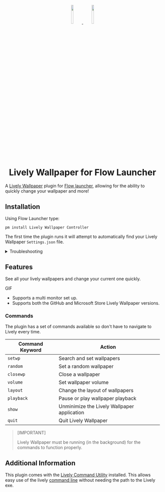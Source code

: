 <p align="center">
  <a href="https://flowlauncher.com">
    <img src="doc/flow.png" width=12.5%>
  </a>
  <a href="https://www.rocksdanister.com/lively/">
    <img src= "doc/lively.png" width=12.5%>
  </a>
</p>
<h1 align="center">Lively Wallpaper for Flow Launcher</h1>

A [Lively Wallpaper](https://www.rocksdanister.com/lively/) plugin
for [Flow launcher](https://github.com/Flow-Launcher/Flow.Launcher), allowing for the ability to quickly change your
wallpaper and more!

## Installation

Using Flow Launcher type:

```
pm install Lively Wallpaper Controller
```

The first time the plugin runs it will attempt to automatically find your Lively Wallpaper `Settings.json` file.

<details>
  <summary>Troubleshooting</summary>

If the plugin does not work out of the box, head to the plugin settings and make sure the `Settings.json` path and the
type of installation is correct.

| Installation Type | Typical `Settings.json` Path                                                                                                |
|-------------------|-----------------------------------------------------------------------------------------------------------------------------|
| GitHub            | `%APPDATA%\Local\Lively Wallpaper\Settings.json`                                                                            |
| Microsoft Store   | `%APPDATA%\Local\Packages\12030rocksdanister.LivelyWallpaper_97hta09mmv6hy\LocalCache\Local\Lively Wallpaper\Settings.json` |

</details>

## Features

See all your lively wallpapers and change your current one quickly.

GIF

- Supports a multi monitor set up.
- Supports both the GitHub and Microsoft Store Lively Wallpaper versions.

### Commands

The plugin has a set of commands available so don't have to navigate to Lively every time.

| Command Keyword | Action                                      |
|-----------------|---------------------------------------------|
| `setwp`         | Search and set wallpapers                   |
| `random`        | Set a random wallpaper                      |
| `closewp`       | Close a wallpaper                           |
| `volume`        | Set wallpaper volume                        |
| `layout`        | Change the layout of wallpapers             |
| `playback`      | Pause or play wallpaper playback            |
| `show`          | Unminimize the Lively Wallpaper application |
| `quit`          | Quit Lively Wallpaper                       |

> [IMPORTANT]
>
> Lively Wallpaper must be running (in the background) for the commands to function properly.

## Additional Information

This plugin comes with the [Lively Command Utility](https://github.com/rocksdanister/lively/releases/tag/v2.0.4.0)
installed.
This allows easy use of the lively [command line](https://github.com/rocksdanister/lively/wiki/Command-Line-Controls)
without needing the path to the Lively exe.